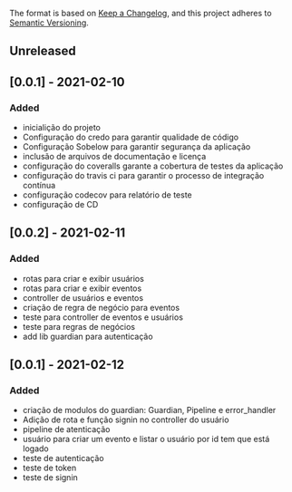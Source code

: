 The format is based on [Keep a Changelog](https://keepachangelog.com/en/1.0.0/),
and this project adheres to [Semantic Versioning](https://semver.org/spec/v2.0.0.html).

## Unreleased


## [0.0.1] - 2021-02-10
### Added
- inicialição do projeto
- Configuração do credo para garantir qualidade de código
- Configuração Sobelow para garantir segurança da aplicação
- inclusão de arquivos de documentação e licença
- configuração do coveralls garante a cobertura de testes da aplicação
- configuração do travis ci para garantir o processo de integração contínua
- configuração codecov para relatório de teste
- configuração de CD

## [0.0.2] - 2021-02-11
### Added
- rotas para criar e exibir usuários
- rotas para criar e exibir eventos
- controller de usuários e eventos
- criação de regra de negócio para eventos
- teste para controller de eventos e usuários
- teste para regras de negócios
- add lib guardian para autenticação

## [0.0.1] - 2021-02-12
### Added
- criação de modulos do guardian: Guardian, Pipeline e error_handler
- Adição de rota e função signin no controller do usuário
- pipeline de atenticação
- usuário para criar um evento e listar o usuário por id tem que está logado
- teste de autenticação
- teste de token
- teste de signin

